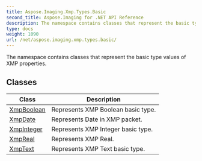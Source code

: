 ```yaml
---
title: Aspose.Imaging.Xmp.Types.Basic
second_title: Aspose.Imaging for .NET API Reference
description: The namespace contains classes that represent the basic type values of XMP properties
type: docs
weight: 1090
url: /net/aspose.imaging.xmp.types.basic/
---
```

The namespace contains classes that represent the basic type values of XMP properties.

## Classes

| Class | Description |
| --- | --- |
| [XmpBoolean](./xmpboolean/) | Represents XMP Boolean basic type. |
| [XmpDate](./xmpdate/) | Represents Date in XMP packet. |
| [XmpInteger](./xmpinteger/) | Represents XMP Integer basic type. |
| [XmpReal](./xmpreal/) | Represents XMP Real. |
| [XmpText](./xmptext/) | Represents XMP Text basic type. |


